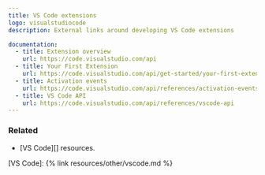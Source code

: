 ```yaml
---
title: VS Code extensions
logo: visualstudiocode
description: External links around developing VS Code extensions

documentation:
  - title: Extension overview
    url: https://code.visualstudio.com/api
  - title: Your First Extension
    url: https://code.visualstudio.com/api/get-started/your-first-extension)
  - title: Activation events
    url: https://code.visualstudio.com/api/references/activation-events
  - title: VS Code API
    url: https://code.visualstudio.com/api/references/vscode-api
---
```



### Related

- [VS Code][] resources.

[VS Code]: {% link resources/other/vscode.md %}
